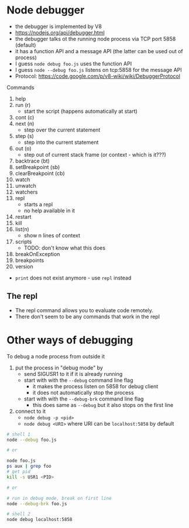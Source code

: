 
# Node debugger

* the debugger is implemented by V8
* https://nodejs.org/api/debugger.html
* the debugger talks ot the running node process via TCP port 5858 (default)
* it has a function API and a message API (the latter can be used out of process)
* I guess `node debug foo.js` uses the function API
* I guess `node --debug foo.js` listens on tcp:5858 for the message API
* Protocol: https://code.google.com/p/v8-wiki/wiki/DebuggerProtocol

Commands

1. help
1. run (r)
    * start the script (happens automatically at start)
1. cont (c)
1. next (n)
    * step over the current statement
1. step (s)
    * step into the current statement
1. out (o)
    * step out of current stack frame (or context - which is it???)
1. backtrace (bt)
1. setBreakpoint (sb)
1. clearBreakpoint (cb)
1. watch
1. unwatch
1. watchers
1. repl
    * starts a repl
    * no help available in it
1. restart
1. kill
1. list(n)
    * show n lines of context
1. scripts
    * TODO: don't know what this does
1. breakOnException
1. breakpoints
1. version

* `print` does not exist anymore - use `repl` instead



## The repl

* The repl command allows you to evaluate code remotely.
* There don't seem to be any commands that work in the repl

# Other ways of debugging

To debug a node process from outside it

1. put the process in "debug mode" by
    * send SIGUSR1 to it if it is already running
    * start with with the `--debug` command line flag
        * it makes the process listen on 5858 for debug client
        * it does not automatically stop the process
    * start with with the `--debug-brk` command line flag
        * this does same as `--debug` but it also stops on the first line
2. connect to it
    * `node debug -p <pid>`
    * `node debug <URI>` where URI can be `localhost:5858` by default

```sh
# shell 1
node --debug foo.js

# or

node foo.js
ps aux | grep foo
# get pid
kill -s USR1 <PID>

# or

# run in debug mode, break on first line
node --debug-brk foo.js

# shell 2
node debug localhost:5858
```
